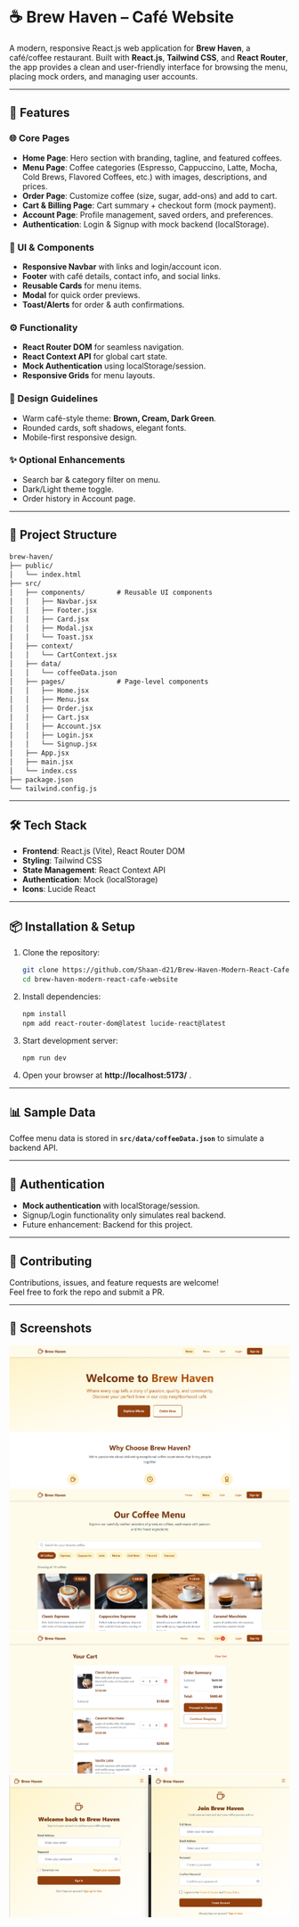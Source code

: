# ☕ Brew Haven – Café Website  

A modern, responsive React.js web application for **Brew Haven**, a café/coffee restaurant. Built with **React.js**, **Tailwind CSS**, and **React Router**, the app provides a clean and user-friendly interface for browsing the menu, placing mock orders, and managing user accounts.  

---

## 🚀 Features  

### 🌐 Core Pages  
- **Home Page**: Hero section with branding, tagline, and featured coffees.  
- **Menu Page**: Coffee categories (Espresso, Cappuccino, Latte, Mocha, Cold Brews, Flavored Coffees, etc.) with images, descriptions, and prices.  
- **Order Page**: Customize coffee (size, sugar, add-ons) and add to cart.  
- **Cart & Billing Page**: Cart summary + checkout form (mock payment).  
- **Account Page**: Profile management, saved orders, and preferences.  
- **Authentication**: Login & Signup with mock backend (localStorage).  

### 🧩 UI & Components  
- **Responsive Navbar** with links and login/account icon.  
- **Footer** with café details, contact info, and social links.  
- **Reusable Cards** for menu items.  
- **Modal** for quick order previews.  
- **Toast/Alerts** for order & auth confirmations.  

### ⚙️ Functionality  
- **React Router DOM** for seamless navigation.  
- **React Context API** for global cart state.  
- **Mock Authentication** using localStorage/session.  
- **Responsive Grids** for menu layouts.  

### 🎨 Design Guidelines  
- Warm café-style theme: **Brown, Cream, Dark Green**.  
- Rounded cards, soft shadows, elegant fonts.  
- Mobile-first responsive design.  

### ✨ Optional Enhancements  
- Search bar & category filter on menu.  
- Dark/Light theme toggle.  
- Order history in Account page.   

---

## 📂 Project Structure  

```
brew-haven/
├── public/
│   └── index.html
├── src/
│   ├── components/        # Reusable UI components
│   │   ├── Navbar.jsx
│   │   ├── Footer.jsx
│   │   ├── Card.jsx
│   │   ├── Modal.jsx
│   │   └── Toast.jsx
│   ├── context/
│   │   └── CartContext.jsx
│   ├── data/
│   │   └── coffeeData.json
│   ├── pages/             # Page-level components
│   │   ├── Home.jsx
│   │   ├── Menu.jsx
│   │   ├── Order.jsx
│   │   ├── Cart.jsx
│   │   ├── Account.jsx
│   │   ├── Login.jsx
│   │   └── Signup.jsx
│   ├── App.jsx
│   ├── main.jsx
│   └── index.css
├── package.json
└── tailwind.config.js
```

---

## 🛠️ Tech Stack  

- **Frontend**: React.js (Vite), React Router DOM  
- **Styling**: Tailwind CSS
- **State Management**: React Context API  
- **Authentication**: Mock (localStorage)  
- **Icons**: Lucide React  

---

## 📦 Installation & Setup  

1. Clone the repository:  
   ```bash
   git clone https://github.com/Shaan-d21/Brew-Haven-Modern-React-Cafe-Website.git
   cd brew-haven-modern-react-cafe-website
   ```

2. Install dependencies:  
   ```bash
   npm install
   npm add react-router-dom@latest lucide-react@latest
   ```

3. Start development server:  
   ```bash
   npm run dev
   ```

4. Open your browser at **http://localhost:5173/** .  

---

## 📊 Sample Data  

Coffee menu data is stored in **`src/data/coffeeData.json`** to simulate a backend API.  

---

## 🔑 Authentication  

- **Mock authentication** with localStorage/session.  
- Signup/Login functionality only simulates real backend.  
- Future enhancement: Backend for this project.  

---

## 🤝 Contributing  

Contributions, issues, and feature requests are welcome!  
Feel free to fork the repo and submit a PR.  

---

## 📸 Screenshots 

![Home Page](image.png)
![Menue](image-1.png)
![Cart](image-2.png)
![Login & Signup](image-3.png)
